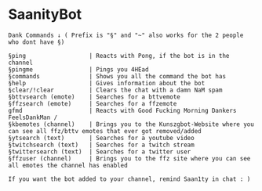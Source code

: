 # SaanityBot

    Dank Commands ↓ ( Prefix is "§" and "~" also works for the 2 people who dont have §)
              
    §ping                  | Reacts with Pong, if the bot is in the channel
    §pingme                | Pings you 4HEad
    §commands              | Shows you all the command the bot has
    §help                  | Gives information about the bot
    §clear/!clear          | Clears the chat with a damn NaM spam
    §bttvsearch (emote)    | Searches for a bttvemote
    §ffzsearch (emote)     | Searches for a ffzemote
    gfmd                   | Reacts with Good Fucking Morning Dankers FeelsDankMan / 
    §kbemotes (channel)    | Brings you to the Kunszgbot-Website where you can see all ffz/bttv emotes that ever got removed/added
    §ytsearch (text)       | Searches for a youtube video
    §twitchsearch (text)   | Searches for a twitch stream
    §twittersearch (text)  | Searches for a twitter user
    §ffzuser (channel)     | Brings you to the ffz site where you can see all emotes the channel has enabled 
                       
    If you want the bot added to your channel, remind Saan1ty in chat : ) 

